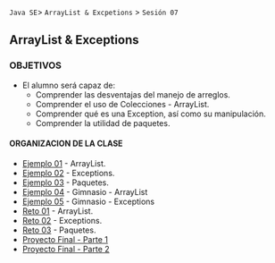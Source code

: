 
`Java SE`> `ArrayList & Excpetions` > `Sesión 07`

## ArrayList & Exceptions

### OBJETIVOS 

<ul>
  <li type= disc> El alumno será capaz de: 
  <ul>
     <li> Comprender las desventajas del manejo de arreglos.
     <li> Comprender el uso de Colecciones - ArrayList.
     <li> Comprender qué es una Exception, así como su manipulación.
     <li> Comprender la utilidad de paquetes.
  </ul>
</ul>

#### ORGANIZACION DE LA CLASE 

- [Ejemplo 01](Ejemplo-01) - ArrayList.
- [Ejemplo 02](Ejemplo-02) - Exceptions.
- [Ejemplo 03](Ejemplo-03) - Paquetes.
- [Ejemplo 04](Ejemplo-04) - Gimnasio - ArrayList
- [Ejemplo 05](Ejemplo-05) - Gimnasio - Exceptions
- [Reto 01](Reto-01) - ArrayList.
- [Reto 02](Reto-02) - Exceptions.
- [Reto 03](Reto-03) - Paquetes.
- [Proyecto Final - Parte 1](Proyecto-Parte1)
- [Proyecto Final - Parte 2](Proyecto-Parte2)
